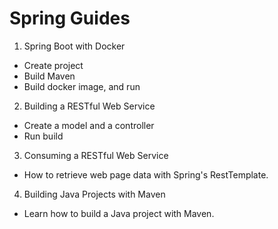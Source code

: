 # Spring Guides

1. Spring Boot with Docker
- Create project
- Build Maven
- Build docker image, and run

2. Building a RESTful Web Service
- Create a model and a controller
- Run build

3. Consuming a RESTful Web Service
- How to retrieve web page data with Spring's RestTemplate.

4. Building Java Projects with Maven
- Learn how to build a Java project with Maven.